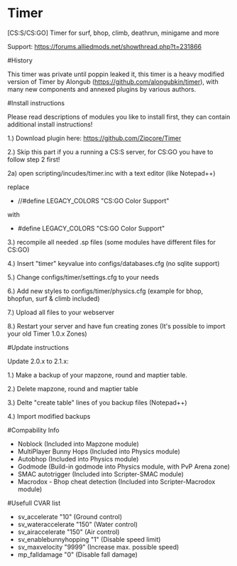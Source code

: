 Timer
=====

[CS:S/CS:GO] Timer for surf, bhop, climb, deathrun, minigame and more

Support: https://forums.alliedmods.net/showthread.php?t=231866

#History

This timer was private until poppin leaked it, this timer is a heavy modified version of Timer by Alongub (https://github.com/alongubkin/timer),
with many new components and annexed plugins by various authors.

#Install instructions

Please read descriptions of modules you like to install first, they can contain additional install instructions!

1.) Download plugin here: https://github.com/Zipcore/Timer

2.) Skip this part if you a running a CS:S server, for CS:GO you have to follow step 2 first!

2a) open scripting/incudes/timer.inc with a text editor (like Notepad++)

replace
- //#define LEGACY_COLORS "CS:GO Color Support"

with
- #define LEGACY_COLORS "CS:GO Color Support"

3.) recompile all needed .sp files (some modules have different files for CS:GO)

4.) Insert "timer" keyvalue into configs/databases.cfg (no sqlite support)


5.) Change configs/timer/settings.cfg to your needs

6.) Add new styles to configs/timer/physics.cfg (example for bhop, bhopfun, surf & climb included)

7.) Upload all files to your webserver

8.) Restart your server and have fun creating zones
(It's possible to import your old Timer 1.0.x Zones)

#Update instructions

Update 2.0.x to 2.1.x:

1.) Make a backup of your mapzone, round and maptier table.

2.) Delete mapzone, round and maptier table

3.) Delte "create table" lines of you backup files (Notepad++)

4.) Import modified backups

#Compability Info

- Noblock (Included into Mapzone module)
- MultiPlayer Bunny Hops (Included into Physics module)
- Autobhop (Included into Physics module)
- Godmode (Build-in godmode into Physics module, with PvP Arena zone)
- SMAC autotrigger (Included into Scripter-SMAC module)
- Macrodox - Bhop cheat detection (Included into Scripter-Macrodox module)

#Usefull CVAR list

- sv_accelerate "10" (Ground control)
- sv_wateraccelerate "150" (Water control)
- sv_airaccelerate "150" (Air control)
- sv_enablebunnyhopping "1" (Disable speed limit)
- sv_maxvelocity "9999" (Increase max. possible speed)
- mp_falldamage "0" (Disable fall damage)